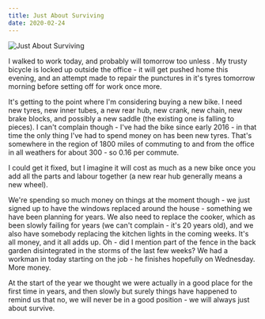 ```yaml
---
title: Just About Surviving
date: 2020-02-24
---
```


![Just About Surviving](https://source.unsplash.com/-m88z7ily-w/1600x900)

I walked to work today, and probably will tomorrow too unless . My trusty bicycle is locked up outside the office - it will get pushed home this evening, and an attempt made to repair the punctures in it's tyres tomorrow morning before setting off for work once more.

It's getting to the point where I'm considering buying a new bike. I need new tyres, new inner tubes, a new rear hub, new crank, new chain, new brake blocks, and possibly a new saddle (the existing one is falling to pieces). I can't complain though - I've had the bike since early 2016 - in that time the only thing I've had to spend money on has been new tyres. That's somewhere in the region of 1800 miles of commuting to and from the office in all weathers for about 300 - so 0.16 per commute.

I could get it fixed, but I imagine it will cost as much as a new bike once you add all the parts and labour together (a new rear hub generally means a new wheel).

We're spending so much money on things at the moment though - we just signed up to have the windows replaced around the house - something we have been planning for years. We also need to replace the cooker, which as been slowly failing for years (we can't complain - it's 20 years old), and we also have somebody replacing the kitchen lights in the coming weeks. It's all money, and it all adds up. Oh - did I mention part of the fence in the back garden disintegrated in the storms of the last few weeks? We had a workman in today starting on the job - he finishes hopefully on Wednesday. More money.

At the start of the year we thought we were actually in a good place for the first time in years, and then slowly but surely things have happened to remind us that no, we will never be in a good position - we will always just about survive.
